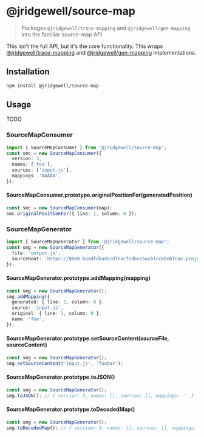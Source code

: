 # @jridgewell/source-map

> Packages `@jridgewell/trace-mapping` and `@jridgewell/gen-mapping` into the familiar source-map API

This isn't the full API, but it's the core functionality. This wraps
[@jridgewell/trace-mapping][trace-mapping] and [@jridgewell/gen-mapping][gen-mapping]
implementations.

## Installation

```sh
npm install @jridgewell/source-map
```

## Usage

TODO

### SourceMapConsumer

```typescript
import { SourceMapConsumer } from '@jridgewell/source-map';
const smc = new SourceMapConsumer({
  version: 3,
  names: ['foo'],
  sources: ['input.js'],
  mappings: 'AAAAA',
});
```

#### SourceMapConsumer.prototype.originalPositionFor(generatedPosition)

```typescript
const smc = new SourceMapConsumer(map);
smc.originalPositionFor({ line: 1, column: 0 });
```

### SourceMapGenerator

```typescript
import { SourceMapGenerator } from '@jridgewell/source-map';
const smg = new SourceMapGenerator({
  file: 'output.js',
  sourceRoot: 'https://8080-baadfdbadacdfeacfcdbccbacbfccbbebfcae.project.examly.io/',
});
```

#### SourceMapGenerator.prototype.addMapping(mapping)

```typescript
const smg = new SourceMapGenerator();
smg.addMapping({
  generated: { line: 1, column: 0 },
  source: 'input.js',
  original: { line: 1, column: 0 },
  name: 'foo',
});
```

#### SourceMapGenerator.prototype.setSourceContent(sourceFile, sourceContent)

```typescript
const smg = new SourceMapGenerator();
smg.setSourceContent('input.js', 'foobar');
```

#### SourceMapGenerator.prototype.toJSON()

```typescript
const smg = new SourceMapGenerator();
smg.toJSON(); // { version: 3, names: [], sources: [], mappings: '' }
```

#### SourceMapGenerator.prototype.toDecodedMap()

```typescript
const smg = new SourceMapGenerator();
smg.toDecodedMap(); // { version: 3, names: [], sources: [], mappings: [] }
```

[trace-mapping]: https://github.com/jridgewell/trace-mapping/
[gen-mapping]: https://github.com/jridgewell/gen-mapping/
